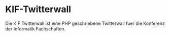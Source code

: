KIF-Twitterwall
===============

Die KIF Twitterwall ist eine PHP geschriebene Twitterwall fuer die Konferenz der Informatik Fachschaften.
